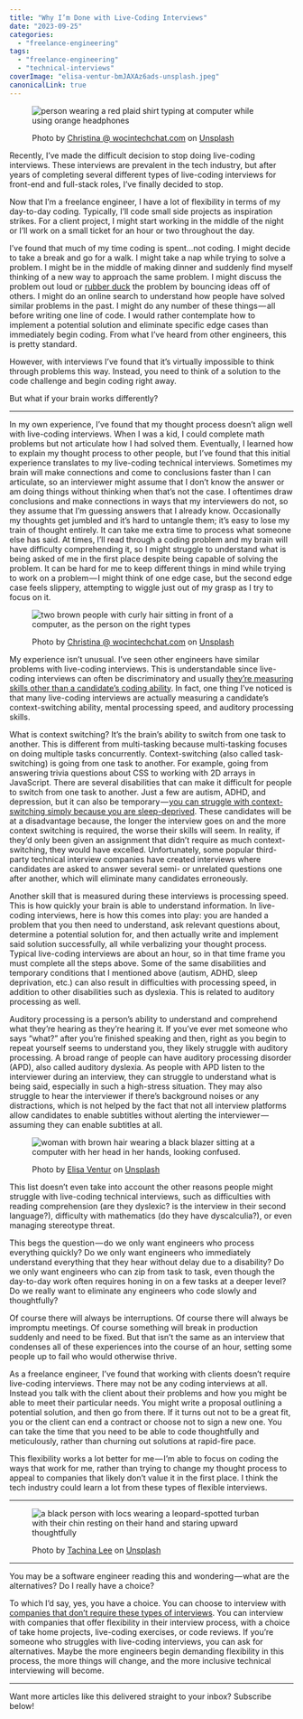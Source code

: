 ```yaml
---
title: "Why I’m Done with Live-Coding Interviews"
date: "2023-09-25"
categories:
  - "freelance-engineering"
tags:
  - "freelance-engineering"
  - "technical-interviews"
coverImage: "elisa-ventur-bmJAXAz6ads-unsplash.jpeg"
canonicalLink: true
---
```


<figure>

![person wearing a red plaid shirt typing at computer while using orange headphones](images/1*VkM-lqqw0XqvT8iLbRlz0w.jpeg)

<figcaption>

Photo by [Christina @ wocintechchat.com](https://unsplash.com/@wocintechchat?utm_source=unsplash&utm_medium=referral&utm_content=creditCopyText) on [Unsplash](https://unsplash.com/photos/uSL0rdRY-Uw?utm_source=unsplash&utm_medium=referral&utm_content=creditCopyText)

</figcaption>

</figure>

Recently, I’ve made the difficult decision to stop doing live-coding interviews. These interviews are prevalent in the tech industry, but after years of completing several different types of live-coding interviews for front-end and full-stack roles, I’ve finally decided to stop.

Now that I’m a freelance engineer, I have a lot of flexibility in terms of my day-to-day coding. Typically, I’ll code small side projects as inspiration strikes. For a client project, I might start working in the middle of the night or I’ll work on a small ticket for an hour or two throughout the day.

I’ve found that much of my time coding is spent…not coding. I might decide to take a break and go for a walk. I might take a nap while trying to solve a problem. I might be in the middle of making dinner and suddenly find myself thinking of a new way to approach the same problem. I might discuss the problem out loud or [rubber duck](https://en.wikipedia.org/wiki/Rubber_duck_debugging) the problem by bouncing ideas off of others. I might do an online search to understand how people have solved similar problems in the past. I might do any number of these things — all before writing one line of code. I would rather contemplate how to implement a potential solution and eliminate specific edge cases than immediately begin coding. From what I’ve heard from other engineers, this is pretty standard.

However, with interviews I’ve found that it’s virtually impossible to think through problems this way. Instead, you need to think of a solution to the code challenge and begin coding right away.

But what if your brain works differently?

---

In my own experience, I’ve found that my thought process doesn’t align well with live-coding interviews. When I was a kid, I could complete math problems but not articulate how I had solved them. Eventually, I learned how to explain my thought process to other people, but I’ve found that this initial experience translates to my live-coding technical interviews. Sometimes my brain will make connections and come to conclusions faster than I can articulate, so an interviewer might assume that I don’t know the answer or am doing things without thinking when that’s not the case. I oftentimes draw conclusions and make connections in ways that my interviewers do not, so they assume that I’m guessing answers that I already know. Occasionally my thoughts get jumbled and it’s hard to untangle them; it’s easy to lose my train of thought entirely. It can take me extra time to process what someone else has said. At times, I’ll read through a coding problem and my brain will have difficulty comprehending it, so I might struggle to understand what is being asked of me in the first place despite being capable of solving the problem. It can be hard for me to keep different things in mind while trying to work on a problem — I might think of one edge case, but the second edge case feels slippery, attempting to wiggle just out of my grasp as I try to focus on it.

<figure>

![two brown people with curly hair sitting in front of a computer, as the person on the right types](images/1*4d-5bu0SQ8ktdzX7vDgmNw.jpeg)

<figcaption>

Photo by [Christina @ wocintechchat.com](https://unsplash.com/@wocintechchat?utm_source=unsplash&utm_medium=referral&utm_content=creditCopyText) on [Unsplash](https://unsplash.com/photos/IxmHiUC-yOw?utm_source=unsplash&utm_medium=referral&utm_content=creditCopyText)

</figcaption>

</figure>

My experience isn’t unusual. I’ve seen other engineers have similar problems with live-coding interviews. This is understandable since live-coding interviews can often be discriminatory and usually [they’re measuring skills other than a candidate’s coding ability](https://www.sciencedaily.com/releases/2020/07/200714101228.htm). In fact, one thing I’ve noticed is that many live-coding interviews are actually measuring a candidate’s context-switching ability, mental processing speed, and auditory processing skills.

What is context switching? It’s the brain’s ability to switch from one task to another. This is different from multi-tasking because multi-tasking focuses on doing multiple tasks concurrently. Context-switching (also called task-switching) is going from one task to another. For example, going from answering trivia questions about CSS to working with 2D arrays in JavaScript. There are several disabilities that can make it difficult for people to switch from one task to another. Just a few are autism, ADHD, and depression, but it can also be temporary — [you can struggle with context-switching simply because you are sleep-deprived](https://pubmed.ncbi.nlm.nih.gov/19878450/). These candidates will be at a disadvantage because, the longer the interview goes on and the more context switching is required, the worse their skills will seem. In reality, if they’d only been given an assignment that didn’t require as much context-switching, they would have excelled. Unfortunately, some popular third-party technical interview companies have created interviews where candidates are asked to answer several semi- or unrelated questions one after another, which will eliminate many candidates erroneously.

Another skill that is measured during these interviews is processing speed. This is how quickly your brain is able to understand information. In live-coding interviews, here is how this comes into play: you are handed a problem that you then need to understand, ask relevant questions about, determine a potential solution for, and then actually write and implement said solution successfully, all while verbalizing your thought process. Typical live-coding interviews are about an hour, so in that time frame you must complete all the steps above. Some of the same disabilities and temporary conditions that I mentioned above (autism, ADHD, sleep deprivation, etc.) can also result in difficulties with processing speed, in addition to other disabilities such as dyslexia. This is related to auditory processing as well.

Auditory processing is a person’s ability to understand and comprehend what they’re hearing as they’re hearing it. If you’ve ever met someone who says “what?” after you’re finished speaking and then, right as you begin to repeat yourself seems to understand you, they likely struggle with auditory processing. A broad range of people can have auditory processing disorder (APD), also called auditory dyslexia. As people with APD listen to the interviewer during an interview, they can struggle to understand what is being said, especially in such a high-stress situation. They may also struggle to hear the interviewer if there’s background noises or any distractions, which is not helped by the fact that not all interview platforms allow candidates to enable subtitles without alerting the interviewer — assuming they can enable subtitles at all.

<figure>

![woman with brown hair wearing a black blazer sitting at a computer with her head in her hands, looking confused.](images/1*44pGkeXEZBP0RoG83AZ0PQ.jpeg)

<figcaption>

Photo by [Elisa Ventur](https://unsplash.com/es/@elisa_ventur?utm_source=unsplash&utm_medium=referral&utm_content=creditCopyText) on [Unsplash](https://unsplash.com/photos/bmJAXAz6ads?utm_source=unsplash&utm_medium=referral&utm_content=creditCopyText)

</figcaption>

</figure>

This list doesn’t even take into account the other reasons people might struggle with live-coding technical interviews, such as difficulties with reading comprehension (are they dyslexic? is the interview in their second language?), difficulty with mathematics (do they have dyscalculia?), or even managing stereotype threat.

This begs the question — do we only want engineers who process everything quickly? Do we only want engineers who immediately understand everything that they hear without delay due to a disability? Do we only want engineers who can zip from task to task, even though the day-to-day work often requires honing in on a few tasks at a deeper level? Do we really want to eliminate any engineers who code slowly and thoughtfully?

Of course there will always be interruptions. Of course there will always be impromptu meetings. Of course something will break in production suddenly and need to be fixed. But that isn’t the same as an interview that condenses all of these experiences into the course of an hour, setting some people up to fail who would otherwise thrive.

As a freelance engineer, I’ve found that working with clients doesn’t require live-coding interviews. There may not be any coding interviews at all. Instead you talk with the client about their problems and how you might be able to meet their particular needs. You might write a proposal outlining a potential solution, and then go from there. If it turns out not to be a great fit, you or the client can end a contract or choose not to sign a new one. You can take the time that you need to be able to code thoughtfully and meticulously, rather than churning out solutions at rapid-fire pace.

This flexibility works a lot better for me — I’m able to focus on coding the ways that work for me, rather than trying to change my thought process to appeal to companies that likely don’t value it in the first place. I think the tech industry could learn a lot from these types of flexible interviews.

---

<figure>

![a black person with locs wearing a leopard-spotted turban with their chin resting on their hand and staring upward thoughtfully](images/1*6iZALUCrUARGSSIJXhRt-Q.jpeg)

<figcaption>

Photo by [Tachina Lee](https://unsplash.com/@chne_?utm_source=unsplash&utm_medium=referral&utm_content=creditCopyText) on [Unsplash](https://unsplash.com/photos/-wjk_SSqCE4?utm_source=unsplash&utm_medium=referral&utm_content=creditCopyText)

</figcaption>

</figure>

---

You may be a software engineer reading this and wondering — what are the alternatives? Do I really have a choice?

To which I’d say, yes, you have a choice. You can choose to interview with [companies that don’t require these types of interviews](https://github.com/poteto/hiring-without-whiteboards). You can interview with companies that offer flexibility in their interview process, with a choice of take home projects, live-coding exercises, or code reviews. If you’re someone who struggles with live-coding interviews, you can ask for alternatives. Maybe the more engineers begin demanding flexibility in this process, the more things will change, and the more inclusive technical interviewing will become.

---

Want more articles like this delivered straight to your inbox? Subscribe below!

